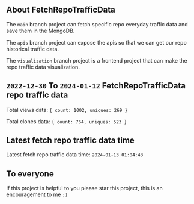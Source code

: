 ## About FetchRepoTrafficData

The `main` branch project can fetch specific repo everyday traffic data and save them in the MongoDB.

The `apis` branch project can expose the apis so that we can get our repo historical traffic data.

The `visualization` branch project is a frontend project that can make the repo traffic data visualization.

## `2022-12-30` To `2024-01-12` FetchRepoTrafficData repo traffic data

Total views data: `{ count: 1002, uniques: 269 }`

Total clones data: `{ count: 764, uniques: 523 }`

## Latest fetch repo traffic data time

Latest fetch repo traffic data time: `2024-01-13 01:04:43`

## To everyone

If this project is helpful to you please star this project, this is an encouragement to me `:)`



